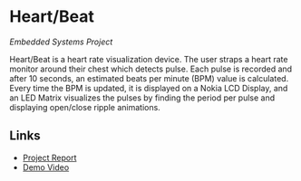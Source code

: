 # Heart/Beat
_Embedded Systems Project_

Heart/Beat is a heart rate visualization device. The user straps a heart rate monitor around their chest which detects pulse. Each pulse is recorded and after 10 seconds, an estimated beats per minute (BPM) value is calculated. Every time the BPM is updated, it is displayed on a Nokia LCD Display, and an LED Matrix visualizes the pulses by finding the period per pulse and displaying open/close ripple animations.

## Links
- [Project Report]()
- [Demo Video]()
